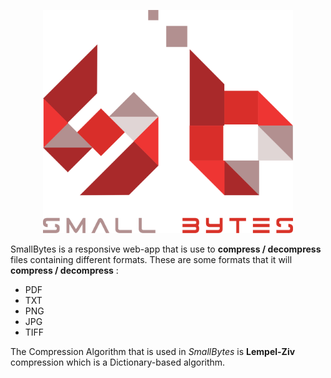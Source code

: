 <!-- 4th Semester Final Project AOA -->
<p align="center">
  <a href="#">
    <img
      alt="SmallBytes"
      src="SmallBytesLogo.SVG?raw=true"
      width="400"
    />
  </a>
</p>

 SmallBytes is a responsive web-app that is use to **compress /  decompress** files containing different formats. These are some formats that it will **compress / decompress** :

- PDF
- TXT
- PNG
- JPG
- TIFF

The Compression Algorithm that is used in *SmallBytes* is **Lempel-Ziv** compression which is a Dictionary-based algorithm.
<!-- Still need to write about analysis data in file -->